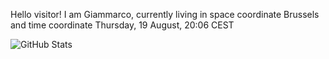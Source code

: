 Hello visitor! I am Giammarco, currently living in space coordinate Brussels and time coordinate Thursday, 19 August, 20:06 CEST

![GitHub Stats](https://github-readme-stats.vercel.app/api?username=grcasanova)
